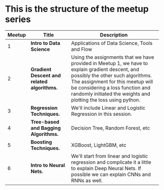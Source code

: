 # This is the structure of the meetup series 
|Meetup  | Title      | Description|
|--------|------------|------------|
|1| **Intro to Data Science** | Applications of Data Science, Tools and Flow |
|2| **Gradient Descent and related algorithms.** |Using the assignments that we have provided in Meetup 1, we have to explain gradient descent, and possibly the other such algorithms. The assignment for this meetup will be considering a loss function and randomly initiated the weights and plotting the loss using python.|
|3| **Regression Techniques.** |We'll include Linear and Logistic Regression in this session.|
|4| **Tree-based and Bagging Algorithms.** |Decision Tree, Random Forest, etc|
|5| **Boosting Techniques.** |XGBoost, LightGBM, etc|
|6| **Intro to Neural Nets.** |We'll start from linear and logistic regression and complicate it a little to explain Deep Neural Nets. If possible we can explain CNNs and RNNs as well.|

